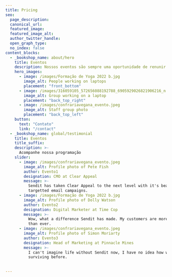 ```yaml
---
title: Pricing
seo:
  page_description:
  canonical_url:
  featured_image:
  featured_image_alt:
  author_twitter_handle:
  open_graph_type:
  no_index: false
content_blocks:
  - _bookshop_name: about/hero
    title: Eventos
    description: Nossos eventos são sempre uma oportunidade de renunir o clube dos veganos. Converse com a gente para programarmos um evento em sua cidade
    hero_images:
      - image: /images/Formação de Yoga 2022 b.jpg
        image_alt: People working on laptops
        placement: "front_bottom"
      - image: /images/316059105_572656088192788_6905929026821906216_n.jpg
        image_alt: Group working on a laptop
        placement: "back_top_right"
      - image: /images/confrariavegana_evento.jpeg
        image_alt: Staff group photo
        placement: "back_top_left"
    button:
      text: "Contato"
      link: "/contact"
  - _bookshop_name: global/testimonial
    title: Eventos
    title_suffix: 
    description: >-
      Acompanhe nossa programação
    slider:
      - image: /images/confrariavegana_evento.jpeg
        image_alt: Profile photo of Pete Fish
        author: Evento1
        designation: CMO at Clear Appeal
        message: >-
          Sendit has taken Clear Appeal to the next level with it's beautiful
          targetted email campaigns.
      - image: /images/Formação de Yoga 2022 b.jpg
        image_alt: Profile photo of Dolly Watson
        author: Evento2
        designation: Digital Marketer at Time Cop
        message: >-
          Wow, what a difference Sendit has made. My customers are more engaged
          than ever.
      - image: /images/confrariavegana_evento.jpeg
        image_alt: Profile photo of Simon Moriarty
        author: Evento3
        designation: Head of Marketing at Pinnacle Mines
        message: >-
          I can't imagine life without Sendit now, I have no idea how we were
          surviving before.
 
 
---
```

